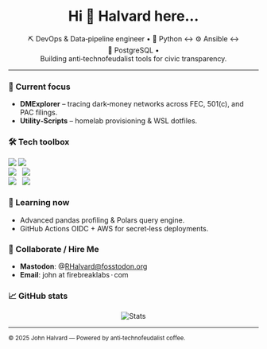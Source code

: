 <h1 align="center">Hi 👋 Halvard here...</h1>

<p align="center">
  ⛏️ DevOps & Data‑pipeline engineer • 🐍 Python ↔️ ⚙️ Ansible ↔️ 🐘 PostgreSQL • <br/>
  Building anti‑technofeudalist tools for civic transparency.
</p>

---

### 🔭 Current focus
- **DMExplorer** – tracing dark‑money networks across FEC, 501(c), and PAC filings.
- **Utility‑Scripts** – homelab provisioning & WSL dotfiles.

### 🛠️ Tech toolbox
![](https://img.shields.io/badge/Python-3.12-blue)  ![](https://img.shields.io/badge/PostgreSQL-16-blue)  
![](https://img.shields.io/badge/Ansible-7-orange)   ![](https://img.shields.io/badge/AWS-Architect_Associate-yellow)  
![](https://img.shields.io/badge/CI‑CD-GitHub_Actions-purple)   ![](https://img.shields.io/badge/Kubernetes-CKAD-informational)

### 🌱 Learning now
- Advanced pandas profiling & Polars query engine.
- GitHub Actions OIDC + AWS for secret‑less deployments.

### 🤝 Collaborate / Hire Me
- **Mastodon**: @[RHalvard@fosstodon.org](https://fosstodon.org/@RHalvard)  
- **Email**: john at firebreaklabs · com

### 📈 GitHub stats
<p align="center">
  <img src="https://github-readme-stats.vercel.app/api?username=RHalvard&show_icons=true&hide=issues&theme=default" alt="Stats"/>
</p>

---
<sub>© 2025 John Halvard — Powered by anti‑technofeudalist coffee.</sub>
